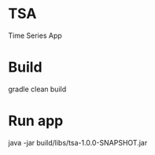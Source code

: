 TSA
===

Time Series App


# Build
gradle clean build

# Run app
java -jar build/libs/tsa-1.0.0-SNAPSHOT.jar